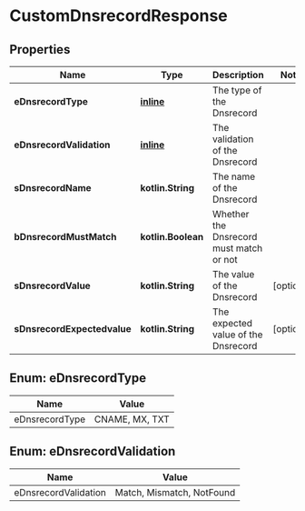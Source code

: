 
# CustomDnsrecordResponse

## Properties
| Name | Type | Description | Notes |
| ------------ | ------------- | ------------- | ------------- |
| **eDnsrecordType** | [**inline**](#EDnsrecordType) | The type of the Dnsrecord |  |
| **eDnsrecordValidation** | [**inline**](#EDnsrecordValidation) | The validation of the Dnsrecord |  |
| **sDnsrecordName** | **kotlin.String** | The name of the Dnsrecord |  |
| **bDnsrecordMustMatch** | **kotlin.Boolean** | Whether the Dnsrecord must match or not |  |
| **sDnsrecordValue** | **kotlin.String** | The value of the Dnsrecord |  [optional] |
| **sDnsrecordExpectedvalue** | **kotlin.String** | The expected value of the Dnsrecord |  [optional] |


<a id="EDnsrecordType"></a>
## Enum: eDnsrecordType
| Name | Value |
| ---- | ----- |
| eDnsrecordType | CNAME, MX, TXT |


<a id="EDnsrecordValidation"></a>
## Enum: eDnsrecordValidation
| Name | Value |
| ---- | ----- |
| eDnsrecordValidation | Match, Mismatch, NotFound |



